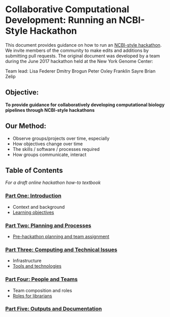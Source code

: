 # Collaborative Computational Development: Running an NCBI-Style Hackathon
This document provides guidance on how to run an [NCBI-style hackathon](https://f1000research.com/articles/5-672/v2). We invite members of the community to make edits and additions by submitting pull requests. The original document was developed by a team during the June 2017 hackathon held at the New York Genome Center:

Team lead: Lisa Federer
Dmitry Brogun
Peter Oxley
Franklin Sayre
Brian Zelip


## Objective:
__To provide guidance for collaboratively developing computational biology pipelines through NCBI-style hackathons__
## Our Method:
* Observe groups/projects over time, especially
* How objectives change over time
* The skills / software / processes required
* How groups communicate, interact

## Table of Contents
_For a draft online hackathon how-to textbook_
### [Part One: Introduction](introduction.md)
* Context and background
* [Learning objectives](learning_objectives.md)

### [Part Two: Planning and Processes](process.md)
* [Pre-hackathon planning and team assignment](social_issues.md)

### [Part Three: Computing and Technical Issues](technological_issues.md)
* Infrastructure
* [Tools and technologies](tools.md)

### [Part Four: People and Teams](outputs.md)
* Team composition and roles
* [Roles for librarians](librarians.md)

### [Part Five: Outputs and Documentation](outputs.md)
